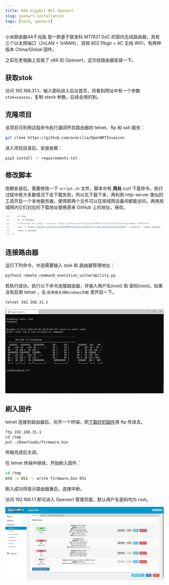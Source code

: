```yaml
---
title: R4A Gigabit 刷入 Openwrt
slug: openwrt-installation
tags: [tech, openwrt]
---
```


小米路由器4A千兆版 是一款基于联发科 MT7621 SoC 的室内无线路由器，具有三个以太网端口（2xLAN + 1xWAN）、双频 802.11bgn + AC 无线 WiFi，有两种版本 China/Global 固件。

之前在老电脑上安装了 x86 的 Openwrt，这次给路由器安装一下。

## 获取stok
访问 192.168.31.1，输入密码进入后台首页，将看到网址中有一个参数 `stok=xxxxxx`，复制 stock 参数，后续会用的到。

## 克隆项目
该项目可利用远程命令执行漏洞开启路由器的 telnet、ftp 和 ssh 服务：
```bash
git clone https://github.com/acecilia/OpenWRTInvasion
```

进入项目目录后，安装依赖：
```bash
pip3 install -r requirements.txt
```
## 修改脚本
依赖安装后，需要修改一下 `script.sh` 文件，脚本中有 **两处** curl 下载命令，执行过程中绝大多数情况下会下载失败，所以先下载下来，再利用 http-server 类似的工具开启一个本地服务器，使得那两个文件可以在局域网设备间都能访问。再用局域网内它们对应的下载地址替换原来 GitHub 上的地址，保存。

![2022-01-11-1](./2022-01-11-1.webp)

## 连接路由器
运行下列命令，中途需要输入 stok 和 路由器管理地址：
```bash
python3 remote_command_execution_vulnerability.py
```

若执行成功，执行以下命令连接路由器，并输入用户名(root) 和 密码(root)。如果没有启用 telnet ，去 `启用或关闭Windows功能` 里开启一下。
```bash
telnet 192.168.31.1
```
![2022-01-11-2](./2022-01-11-2.webp)

## 刷入固件
telnet 连接到路由器后，另开一个终端，把[下载好的固件](https://downloads.openwrt.org/releases/21.02.1/targets/ramips/mt7621/openwrt-21.02.1-ramips-mt7621-xiaomi_mi-router-4a-gigabit-squashfs-sysupgrade.bin)用 ftp 传进去。
```
ftp 192.168.31.1
cd /tmp
put ./Downloads/firmware.bin
```
传输完成后关闭。

在 telnet 终端中继续，开始刷入固件：
```bash
cd /tmp
mtd -e OS1 -r write firmware.bin OS1
```

刷入成功将提示路由器重启，连接中断。

访问 192.168.1.1 即可进入 Openwrt 管理页面，默认用户名密码均为 root。

![2022-01-11-3](./2022-01-11-3.webp)